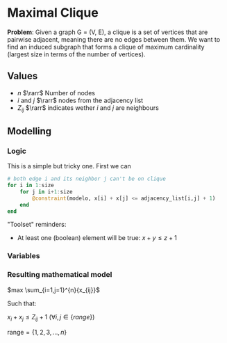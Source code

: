 # Maximal Clique
**Problem**: Given a graph G = (V, E), a clique is a set of vertices that are pairwise adjacent, meaning there are no edges between them. We want to find an induced subgraph that forms a clique of maximum cardinality (largest size in terms of the number of vertices).

## Values
- $n$ $\rarr$ Number of nodes
- $i$ and $j$ $\rarr$ nodes from the adjacency list
- $Z_{ij}$ $\rarr$ indicates wether $i$ and $j$ are neighbours

## Modelling
### Logic
This is a simple but tricky one. First we can 

```julia
# both edge i and its neighbor j can't be on clique
for i in 1:size
    for j in i+1:size
        @constraint(modelo, x[i] + x[j] <= adjacency_list[i,j] + 1)
    end
end
```

"Toolset" reminders:
- At least one (boolean) element will be true: $x + y \leq z + 1$

### Variables

### Resulting mathematical model
$max \sum_{i=1,j=1}^{n}{x_{ij}}$

Such that:

$x_i + x_j \leq Z_{ij} + 1$ $(\forall i,j \in \{range\})$

$\text{range} = \{1,2,3,...,n\}$